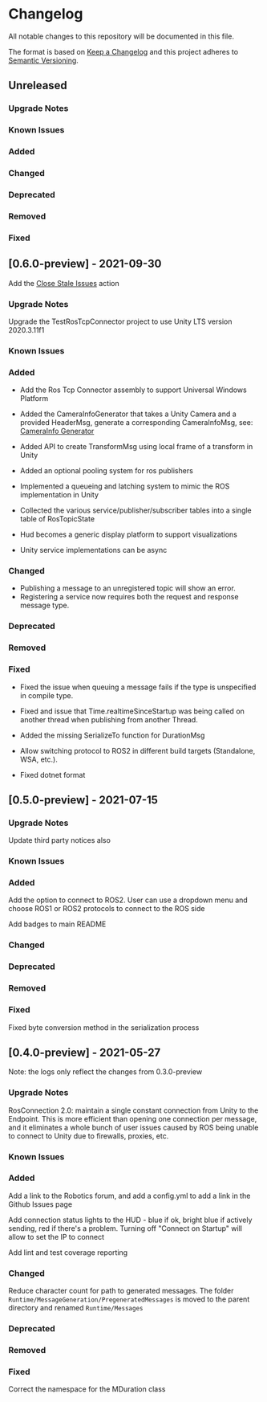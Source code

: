 # Changelog

All notable changes to this repository will be documented in this file.

The format is based on [Keep a Changelog](http://keepachangelog.com/en/1.0.0/) and this project adheres to [Semantic Versioning](http://semver.org/spec/v2.0.0.html).

## Unreleased

### Upgrade Notes

### Known Issues

### Added

### Changed

### Deprecated

### Removed

### Fixed


## [0.6.0-preview] - 2021-09-30

Add the [Close Stale Issues](https://github.com/marketplace/actions/close-stale-issues) action

### Upgrade Notes

Upgrade the TestRosTcpConnector project to use Unity LTS version 2020.3.11f1

### Known Issues

### Added

  - Add the Ros Tcp Connector assembly to support Universal Windows Platform

  - Added the CameraInfoGenerator that takes a Unity Camera and a provided HeaderMsg, generate a corresponding CameraInfoMsg, see:
    [CameraInfo Generator](https://github.com/Unity-Technologies/ROS-TCP-Connector/issues/133)
  - Added API to create TransformMsg using local frame of a transform in Unity

  - Added an optional pooling system for ros publishers

  - Implemented a queueing and latching system to mimic the ROS implementation in Unity

  - Collected the various service/publisher/subscriber tables into a single table of RosTopicState

  - Hud becomes a generic display platform to support visualizations

  - Unity service implementations can be async

### Changed
- Publishing a message to an unregistered topic will show an error.
- Registering a service now requires both the request and response message type.

### Deprecated

### Removed

### Fixed
  - Fixed the issue when queuing a message fails if the type is unspecified in compile type.
  - Fixed and issue that Time.realtimeSinceStartup was being called on another thread when publishing from another Thread.

  - Added the missing SerializeTo function for DurationMsg

  - Allow switching protocol to ROS2 in different build targets (Standalone, WSA, etc.).

  - Fixed dotnet format

## [0.5.0-preview] - 2021-07-15

### Upgrade Notes

Update third party notices also

### Known Issues

### Added

Add the option to connect to ROS2. User can use a dropdown menu and choose ROS1 or ROS2 protocols to connect to the ROS side

Add badges to main README

### Changed

### Deprecated

### Removed

### Fixed

Fixed byte conversion method in the serialization process

## [0.4.0-preview] - 2021-05-27

Note: the logs only reflect the changes from 0.3.0-preview

### Upgrade Notes

RosConnection 2.0: maintain a single constant connection from Unity to the Endpoint. This is more efficient than opening one connection per message, and it eliminates a whole bunch of user issues caused by ROS being unable to connect to Unity due to firewalls, proxies, etc.

### Known Issues

### Added

Add a link to the Robotics forum, and add a config.yml to add a link in the Github Issues page

Add connection status lights to the HUD - blue if ok, bright blue if actively sending, red if there's a problem. Turning off "Connect on Startup" will allow to set the IP to connect

Add lint and test coverage reporting

### Changed

Reduce character count for path to generated messages. The folder `Runtime/MessageGeneration/PregeneratedMessages` is moved to the parent directory and renamed `Runtime/Messages`

### Deprecated

### Removed

### Fixed

Correct the namespace for the MDuration class
